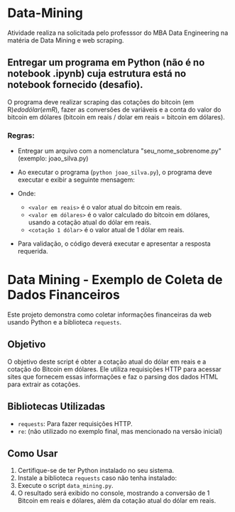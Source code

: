 # Data-Mining
Atividade realiza na solicitada pelo professsor do MBA Data Engineering na matéria de Data Mining e web scraping.
## Entregar um programa em Python (não é no notebook .ipynb) cuja estrutura está no notebook fornecido (desafio).

O programa deve realizar scraping das cotações do bitcoin (em R$) e do dólar (em R$), fazer as conversões de variáveis e a conta do valor do bitcoin em dólares (bitcoin em reais / dolar em reais = bitcoin em dólares).

### Regras:
- Entregar um arquivo com a nomenclatura "seu_nome_sobrenome.py" (exemplo: joao_silva.py)
- Ao executar o programa (`python joao_silva.py`), o programa deve executar e exibir a seguinte mensagem:
  
- Onde:
  - `<valor em reais>` é o valor atual do bitcoin em reais.
  - `<valor em dólares>` é o valor calculado do bitcoin em dólares, usando a cotação atual do dólar em reais.
  - `<cotação 1 dólar>` é o valor atual de 1 dólar em reais.

- Para validação, o código deverá executar e apresentar a resposta requerida.



# Data Mining - Exemplo de Coleta de Dados Financeiros

Este projeto demonstra como coletar informações financeiras da web usando Python e a biblioteca `requests`.

## Objetivo

O objetivo deste script é obter a cotação atual do dólar em reais e a cotação do Bitcoin em dólares. Ele utiliza requisições HTTP para acessar sites que fornecem essas informações e faz o parsing dos dados HTML para extrair as cotações.

## Bibliotecas Utilizadas

- `requests`: Para fazer requisições HTTP.
- `re`: (não utilizado no exemplo final, mas mencionado na versão inicial)

## Como Usar

1. Certifique-se de ter Python instalado no seu sistema.
2. Instale a biblioteca `requests` caso não tenha instalado:
3. Execute o script `data_mining.py`.
4. O resultado será exibido no console, mostrando a conversão de 1 Bitcoin em reais e dólares, além da cotação atual do dólar em reais.


